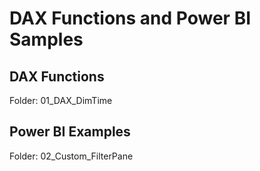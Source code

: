 # DAX Functions and Power BI Samples

## DAX Functions
Folder: 01_DAX_DimTime


## Power BI Examples

Folder: 02_Custom_FilterPane

